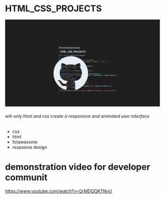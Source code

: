 # HTML_CSS_PROJECTS
![](repo-image/name.png)
###### wih only html and css create a responsive and animated user interface
+ css
+ html
+ fotawesome
+ resposive design

# demonstration video for developer communit
https://www.youtube.com/watch?v=QrMDQQKTNyU
